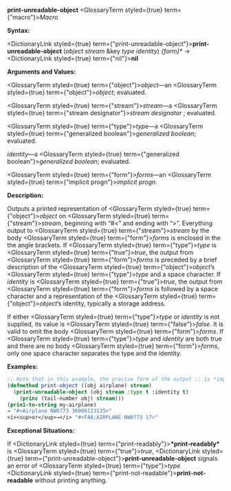 **print-unreadable-object** <GlossaryTerm styled={true} term={"macro"}><i>Macro</i></GlossaryTerm> 



**Syntax:** 



<DictionaryLink styled={true} term={"print-unreadable-object"}><b>print-unreadable-object</b></DictionaryLink> (*object stream* &amp;key *type identity*) *\{form\}*\* → <DictionaryLink styled={true} term={"nil"}><b>nil</b></DictionaryLink> 



**Arguments and Values:** 



<GlossaryTerm styled={true} term={"object"}><i>object</i></GlossaryTerm>—an <GlossaryTerm styled={true} term={"object"}><i>object</i></GlossaryTerm>; evaluated. 



<GlossaryTerm styled={true} term={"stream"}><i>stream</i></GlossaryTerm>—a <GlossaryTerm styled={true} term={"stream designator"}><i>stream designator</i></GlossaryTerm> ; evaluated. 



<GlossaryTerm styled={true} term={"type"}><i>type</i></GlossaryTerm>—a <GlossaryTerm styled={true} term={"generalized boolean"}><i>generalized boolean</i></GlossaryTerm>; evaluated. 







 



 



*identity*—a <GlossaryTerm styled={true} term={"generalized boolean"}><i>generalized boolean</i></GlossaryTerm>; evaluated. 



<GlossaryTerm styled={true} term={"form"}><i>forms</i></GlossaryTerm>—an <GlossaryTerm styled={true} term={"implicit progn"}><i>implicit progn</i></GlossaryTerm>. 



**Description:** 



Outputs a printed representation of <GlossaryTerm styled={true} term={"object"}><i>object</i></GlossaryTerm> on <GlossaryTerm styled={true} term={"stream"}><i>stream</i></GlossaryTerm>, beginning with “#&lt;” and ending with “&gt;”. Everything output to <GlossaryTerm styled={true} term={"stream"}><i>stream</i></GlossaryTerm> by the body <GlossaryTerm styled={true} term={"form"}><i>forms</i></GlossaryTerm> is enclosed in the the angle brackets. If <GlossaryTerm styled={true} term={"type"}><i>type</i></GlossaryTerm> is <GlossaryTerm styled={true} term={"true"}><i>true</i></GlossaryTerm>, the output from <GlossaryTerm styled={true} term={"form"}><i>forms</i></GlossaryTerm> is preceded by a brief description of the <GlossaryTerm styled={true} term={"object"}><i>object</i></GlossaryTerm>’s <GlossaryTerm styled={true} term={"type"}><i>type</i></GlossaryTerm> and a space character. If *identity* is <GlossaryTerm styled={true} term={"true"}><i>true</i></GlossaryTerm>, the output from <GlossaryTerm styled={true} term={"form"}><i>forms</i></GlossaryTerm> is followed by a space character and a representation of the <GlossaryTerm styled={true} term={"object"}><i>object</i></GlossaryTerm>’s identity, typically a storage address. 



If either <GlossaryTerm styled={true} term={"type"}><i>type</i></GlossaryTerm> or *identity* is not supplied, its value is <GlossaryTerm styled={true} term={"false"}><i>false</i></GlossaryTerm>. It is valid to omit the body <GlossaryTerm styled={true} term={"form"}><i>forms</i></GlossaryTerm>. If <GlossaryTerm styled={true} term={"type"}><i>type</i></GlossaryTerm> and *identity* are both true and there are no body <GlossaryTerm styled={true} term={"form"}><i>forms</i></GlossaryTerm>, only one space character separates the type and the identity. 



**Examples:**
```lisp
;; Note that in this example, the precise form of the output ;; is *implementation-dependent*. 
(defmethod print-object ((obj airplane) stream) 
  (print-unreadable-object (obj stream :type t :identity t) 
    (princ (tail-number obj) stream))) 
(prin1-to-string my-airplane) 
→ "#<Airplane NW0773 36000123135>" 
<i><sup>or</sup>→</i> "#<FAA:AIRPLANE NW0773 17>" 
```
**Exceptional Situations:** 



If <DictionaryLink styled={true} term={"print-readably"}><b>\*print-readably\*</b></DictionaryLink> is <GlossaryTerm styled={true} term={"true"}><i>true</i></GlossaryTerm>, <DictionaryLink styled={true} term={"print-unreadable-object"}><b>print-unreadable-object</b></DictionaryLink> signals an error of <GlossaryTerm styled={true} term={"type"}><i>type</i></GlossaryTerm> <DictionaryLink styled={true} term={"print-not-readable"}><b>print-not-readable</b></DictionaryLink> without printing anything. 



